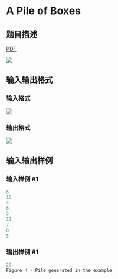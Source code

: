 # A Pile of Boxes

## 题目描述

[problemUrl]: https://uva.onlinejudge.org/index.php?option=com_onlinejudge&Itemid=8&category=11&page=show_problem&problem=887

[PDF](https://uva.onlinejudge.org/external/9/p946.pdf)

![](https://cdn.luogu.com.cn/upload/vjudge_pic/UVA946/99eac4677fe584711d2a8707c857691877fa5648.png)

## 输入输出格式

### 输入格式

![](https://cdn.luogu.com.cn/upload/vjudge_pic/UVA946/9516b31b5fd3a844d73ac5dae0ec634c75e1dab1.png)

### 输出格式

![](https://cdn.luogu.com.cn/upload/vjudge_pic/UVA946/42022c16cfff0b73eda8985875db7d208a4567f4.png)

## 输入输出样例

### 输入样例 #1

```cpp
8
10
4
6
3
11
7
8
5
```


### 输出样例 #1

```cpp
29
Figure 4 - Pile generated in the example
```


